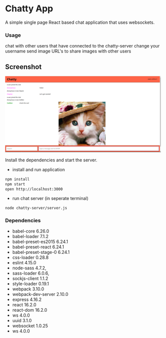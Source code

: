 Chatty App
=====================

A simple single page React based chat application that uses websockets.

### Usage
chat with other users that have connected to the chatty-server
change your username
send image URL's to share images with other users

## Screenshot
!["Screenshot of Chatty messages"](https://github.com/claytonsavage/chatty-app/blob/master/docs/ChattyApp.png?raw=true)

Install the dependencies and start the server.

- install and run application

```
npm install
npm start
open http://localhost:3000
```

- run chat server (in seperate terminal)

```
node chatty-server/server.js
```

### Dependencies

* babel-core 6.26.0
* babel-loader 7.1.2
* babel-preset-es2015 6.24.1
* babel-preset-react 6.24.1
* babel-preset-stage-0 6.24.1
* css-loader 0.28.8
* eslint 4.15.0
* node-sass 4.7.2,
* sass-loader 6.0.6,
* sockjs-client 1.1.2
* style-loader 0.19.1
* webpack 3.10.0
* webpack-dev-server 2.10.0
* express 4.16.2
* react 16.2.0
* react-dom 16.2.0
* ws 4.0.0
* uuid 3.1.0
* websocket 1.0.25
* ws 4.0.0